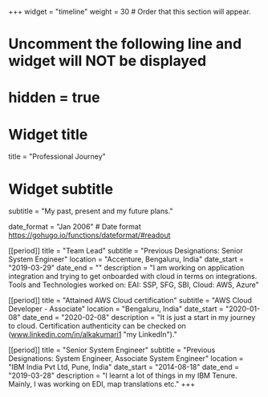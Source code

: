+++
widget = "timeline"
weight = 30  # Order that this section will appear.

# Uncomment the following line and widget will NOT be displayed
# hidden = true

# Widget title
title = "Professional Journey"
# Widget subtitle
subtitle = "My past, present and my future plans."

date_format = "Jan 2006" # Date format https://gohugo.io/functions/dateformat/#readout

[[period]]
  title = "Team Lead"
  subtitle = "Previous Designations: Senior System Engineer"
  location = "Accenture, Bengaluru, India"
  date_start = "2019-03-29"
  date_end = ""
  description = "I am working on application integration and trying to get onboarded with cloud in terms on integrations. Tools and Technologies worked on: EAI: SSP, SFG, SBI, Cloud: AWS, Azure"

  [[period]]
  title = "Attained AWS Cloud certification"
  subtitle = "AWS Cloud Developer - Associate"
  location = "Bengaluru, India"
  date_start = "2020-01-08"
  date_end = "2020-02-08"
  description = "It is just a start in my journey to cloud. Certification authenticity can be checked on (www.linkedin.com/in/alkakumari1 "my LinkedIn")."

[[period]]
  title = "Senior System Engineer"
  subtitle = "Previous Designations: System Engineer, Associate System Engineer"
  location = "IBM India Pvt Ltd, Pune, India"
  date_start = "2014-08-18"
  date_end = "2019-03-28"
  description = "I learnt a lot of things in my IBM Tenure. Mainly, I was working on EDI, map translations etc."
+++